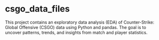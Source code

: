 # csgo_data_files
This project contains an exploratory data analysis (EDA) of Counter-Strike: Global Offensive (CSGO) data using Python and pandas. The goal is to uncover patterns, trends, and insights from match and player statistics.
